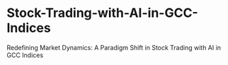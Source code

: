 # Stock-Trading-with-AI-in-GCC-Indices
Redefining Market Dynamics:  A Paradigm Shift in Stock Trading with AI in GCC Indices
